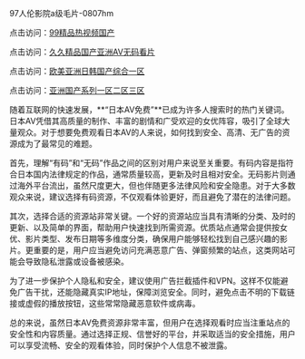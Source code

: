 97人伦影院a级毛片-0807hm

点击访问：<a href="https://gfd-5xg.pages.dev/">99精品热视频国产</a>

点击访问：<a href="https://bsdf-5f5.pages.dev/">久久精品国产亚洲AV无码看片</a>

点击访问：<a href="https://rtj-3zo.pages.dev/">欧美亚洲日韩国产综合一区</a>

点击访问：<a href="https://fdhf-454.pages.dev/">亚洲国产系列一区二区三区</a>


随着互联网的快速发展，**“日本AV免费”**已成为许多人搜索时的热门关键词。日本AV凭借其高质量的制作、丰富的剧情和广受欢迎的女优阵容，吸引了全球大量观众。对于想要免费观看日本AV的人来说，如何找到安全、高清、无广告的资源成为了最常见的难题。

首先，理解“有码”和“无码”作品之间的区别对用户来说至关重要。有码内容是指符合日本国内法律规定的作品，通常质量较高，更新及时且相对安全。无码影片则通过海外平台流出，虽然尺度更大，但也伴随更多法律风险和安全隐患。对于大多数观众来说，建议选择有码资源，不仅观看体验更好，而且避免了潜在的法律问题。

其次，选择合适的资源站非常关键。一个好的资源站应当具有清晰的分类、及时的更新、以及简单的界面，帮助用户快速找到所需资源。优质站点通常会提供按女优、影片类型、发布日期等多维度分类，确保用户能够轻松找到自己感兴趣的影片。更重要的是，用户应当避免访问充满恶意广告、弹窗频繁的站点，这类网站可能会导致隐私泄露或设备被感染。

为了进一步保护个人隐私和安全，建议使用广告拦截插件和VPN。这样不仅能避免广告干扰，还能隐藏真实IP地址，保障浏览安全。同时，避免点击不明的下载链接或虚假的播放按钮，这些常常隐藏恶意软件或病毒。

总的来说，虽然日本AV免费资源非常丰富，但用户在选择观看时应当注重站点的安全性和内容质量。通过选择正规、信誉好的平台，并采取适当的安全措施，用户可以享受流畅、安全的观看体验，同时保护个人信息不被泄露。


<span style="display:none;">[Canonical link]( ）</span>
